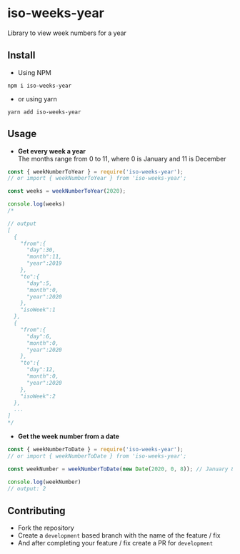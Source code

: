 # iso-weeks-year
Library to view week numbers for a year

## Install
- Using NPM
```
npm i iso-weeks-year
```
- or using yarn
```
yarn add iso-weeks-year
```

## Usage
- **Get every week a year**<br>
  The months range from 0 to 11, where 0 is January and 11 is December

```js
const { weekNumberToYear } = require('iso-weeks-year');
// or import { weekNumberToYear } from 'iso-weeks-year';

const weeks = weekNumberToYear(2020);

console.log(weeks)
/*

// output
[
  {
    "from":{
      "day":30,
      "month":11,
      "year":2019
    },
    "to":{
      "day":5,
      "month":0,
      "year":2020
    },
    "isoWeek":1
  },
  {
    "from":{
      "day":6,
      "month":0,
      "year":2020
    },
    "to":{
      "day":12,
      "month":0,
      "year":2020
    },
    "isoWeek":2
  },
  ...
]
*/
```
- **Get the week number from a date**
```js
const { weekNumberToDate } = require('iso-weeks-year');
// or import { weekNumberToDate } from 'iso-weeks-year';

const weekNumber = weekNumberToDate(new Date(2020, 0, 8)); // January 8, 2020

console.log(weekNumber)
// output: 2
```

## Contributing
- Fork the repository
- Create a `development` based branch with the name of the feature / fix
- And after completing your feature / fix create a PR for `development`